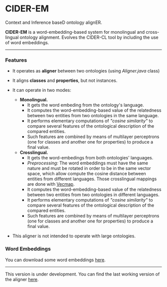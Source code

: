 
# CIDER-EM

Context and Inference baseD ontology alignER. 

**CIDER-EM** is a word-embedding-based system for monolingual and cross-lingual ontology alignment. Evolves the CIDER-CL tool by including the use of word embeddings.

----------
### Features
- It operates as **aligner** between two ontologies (using *Aligner.java* class) 
-  It aligns **classes** and **properties**, but not instances.
- It can operate in two modes: 
	 * **Monolingual.** 
	     * It gets the word embeding from the ontology's language.
	     * It computes the word-embedding-based value of the relatedness between two entities from two ontologies in the same language.
		 * 	It performs elementary computations of *"cosine similarity"* to compare several features of the ontological description of the compared entities. 
		 * 	Such features are combined by means of multilayer perceptrons (one for classes and another one for properties) to produce a final value. 
	 * **Crosslingual.**
		 * It gets the word-embedings from both ontologies' languages.
		 * *Preprocessing:* The word embeddings must have the same nature and must be rotated in order to be in the same vector space, which allow compute the cosine distance between entities from different languages. Those crosslingual mappings are done with [Vecmap](https://github.com/artetxem/vecmap).
		 *  It computes the word-embedding-based value of the relatedness between two entities from two ontologies in different languages.
		 * 	It performs elementary computations of *"cosine similarity"* to compare several features of the ontological description of the compared entities. 
		 * 	Such features are combined by means of multilayer perceptrons (one for classes and another one for properties) to produce a final value. 

- This aligner is not intended to operate with large ontologies.

### Word Embeddings
You can download some word embeddings [here](https://drive.google.com/drive/folders/188jUDHGBYrLYKLbVTVY0mmsT8OgvojW5?usp=sharing).

----------
This version is under development. You can find the last working version of the aligner [here](https://github.com/jogracia/cider-cl).

